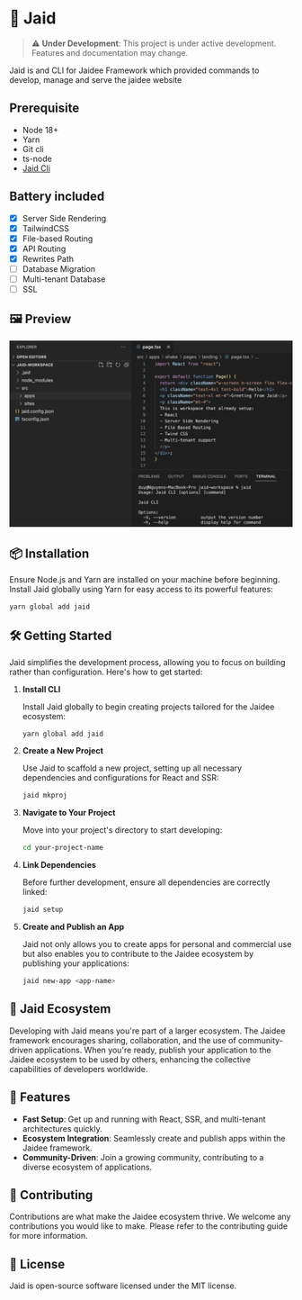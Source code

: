 # 🚀 Jaid

> ⚠️ **Under Development**: This project is under active development. Features and documentation may change.

Jaid is and CLI for Jaidee Framework which provided commands to develop, manage and serve the jaidee website

## Prerequisite

* Node 18+
* Yarn
* Git cli
* ts-node
* [Jaid Cli](https://github.com/ppenter/jaid)

## Battery included

* [X] Server Side Rendering
* [X] TailwindCSS
* [X] File-based Routing
* [X] API Routing
* [X] Rewrites Path
* [ ] Database Migration
* [ ] Multi-tenant Database
* [ ] SSL

## 🖼️ Preview

![Jaid CLI Preview](./docs/images/preview_react_twind_file_based_multitenant_ready_new.png "Jaid CLI Preview")

## 📦 Installation

Ensure Node.js and Yarn are installed on your machine before beginning. Install Jaid globally using Yarn for easy access to its powerful features:

```bash
yarn global add jaid
```

## 🛠️ Getting Started

Jaid simplifies the development process, allowing you to focus on building rather than configuration. Here's how to get started:

1. **Install CLI**

   Install Jaid globally to begin creating projects tailored for the Jaidee ecosystem:

   ```bash
   yarn global add jaid
   ```
2. **Create a New Project**

   Use Jaid to scaffold a new project, setting up all necessary dependencies and configurations for React and SSR:

   ```bash
   jaid mkproj
   ```
3. **Navigate to Your Project**

   Move into your project's directory to start developing:

   ```bash
   cd your-project-name
   ```
4. **Link Dependencies**

   Before further development, ensure all dependencies are correctly linked:

   ```bash
   jaid setup
   ```
5. **Create and Publish an App**

   Jaid not only allows you to create apps for personal and commercial use but also enables you to contribute to the Jaidee ecosystem by publishing your applications:

   ```bash
   jaid new-app <app-name>
   ```

## 🔌 Jaid Ecosystem

Developing with Jaid means you're part of a larger ecosystem. The Jaidee framework encourages sharing, collaboration, and the use of community-driven applications. When you're ready, publish your application to the Jaidee ecosystem to be used by others, enhancing the collective capabilities of developers worldwide.

## 🌟 Features

- **Fast Setup**: Get up and running with React, SSR, and multi-tenant architectures quickly.
- **Ecosystem Integration**: Seamlessly create and publish apps within the Jaidee framework.
- **Community-Driven**: Join a growing community, contributing to a diverse ecosystem of applications.

## 🤝 Contributing

Contributions are what make the Jaidee ecosystem thrive. We welcome any contributions you would like to make. Please refer to the contributing guide for more information.

## 📝 License

Jaid is open-source software licensed under the MIT license.
